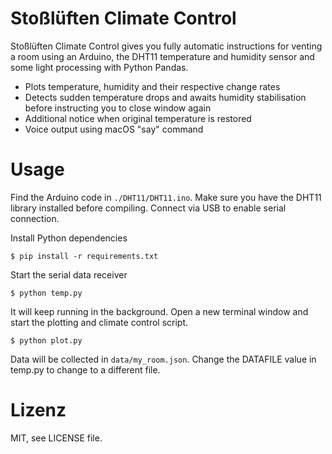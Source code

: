 # Stoßlüften Climate Control

Stoßlüften Climate Control gives you fully automatic instructions for venting
a room using an Arduino, the DHT11 temperature and humidity sensor and some
light processing with Python Pandas.

- Plots temperature, humidity and their respective change rates
- Detects sudden temperature drops and awaits humidity stabilisation before
instructing you to close window again
- Additional notice when original temperature is restored
- Voice output using macOS "say" command

# Usage

Find the Arduino code in `./DHT11/DHT11.ino`. Make sure you have the DHT11
library installed before compiling. Connect via USB to enable serial connection.

Install Python dependencies

    $ pip install -r requirements.txt

Start the serial data receiver

    $ python temp.py

It will keep running in the background. Open a new terminal window and start
the plotting and climate control script.

    $ python plot.py

Data will be collected in `data/my_room.json`. Change the DATAFILE value in
temp.py to change to a different file.

# Lizenz

MIT, see LICENSE file.
